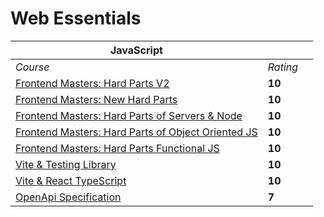 # Web Essentials

|  JavaScript | | |
| --- | --- | --- |
| <em>Course</em> | <em>Rating</em> |
| [Frontend Masters: Hard Parts V2](https://frontendmasters.com/courses/javascript-hard-parts-v2/) | **10** |
| [Frontend Masters: New Hard Parts](https://frontendmasters.com/courses/javascript-new-hard-parts/) | **10** |
| [Frontend Masters: Hard Parts of Servers & Node](https://frontendmasters.com/courses/servers-node-js/) | **10** |
| [Frontend Masters: Hard Parts of Object Oriented JS](https://frontendmasters.com/courses/object-oriented-js/) | **10** |
| [Frontend Masters: Hard Parts Functional JS](https://frontendmasters.com/courses/functional-js-fundamentals/) | **10** |
| [Vite & Testing Library](https://markus.oberlehner.net/blog/using-testing-library-jest-dom-with-vitest/) | **10** |
| [Vite & React TypeScript](https://www.youtube.com/watch?v=cchqeWY0Nak) | **10** |
| [OpenApi Specification](https://swagger.io/specification/) | **7** |
